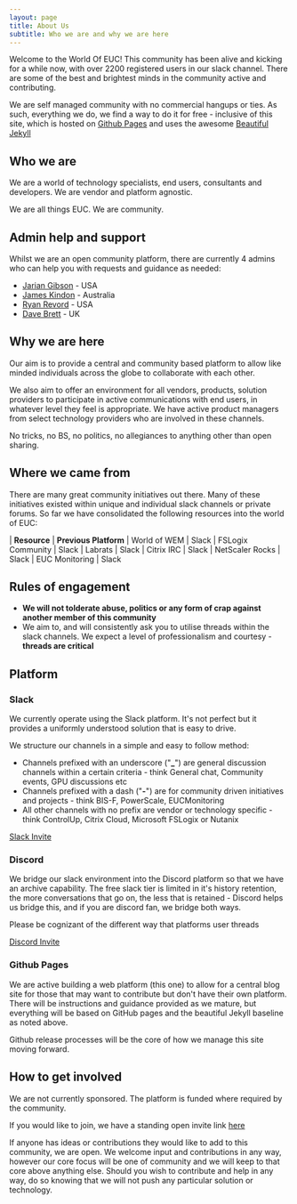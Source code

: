 ```yaml
---
layout: page
title: About Us
subtitle: Who we are and why we are here
---
```


Welcome to the World Of EUC! This community has been alive and kicking for a while now, with over 2200 registered users in our slack channel. There are some of the best and brightest minds in the community active and contributing.

We are self managed community with no commercial hangups or ties. As such, everything we do, we find a way to do it for free - inclusive of this site, which is hosted on [Github Pages](https://pages.github.com/) and uses the awesome [Beautiful Jekyll](https://beautifuljekyll.com/)

## Who we are

We are a world of technology specialists, end users, consultants and developers. We are vendor and platform agnostic.

We are all things EUC. We are community.

## Admin help and support

Whilst we are an open community platform, there are currently 4 admins who can help you with requests and guidance as needed:

*  [Jarian Gibson](https://twitter.com/JarianGibson) - USA
*  [James Kindon](https://twitter.com/james_kindon) - Australia
*  [Ryan Revord](https://twitter.com/rsrevord) - USA
*  [Dave Brett](https://twitter.com/dbretty) - UK

## Why we are here

Our aim is to provide a central and community based platform to allow like minded individuals across the globe to collaborate with each other.

We also aim to offer an environment for all vendors, products, solution providers to participate in active communications with end users, in whatever level they feel is appropriate. We have active product managers from select technology providers who are  involved in these channels.

No tricks, no BS, no politics, no allegiances to anything other than open sharing.

## Where we came from

There are many great community initiatives out there. Many of these initiatives existed within unique and individual slack channels or private forums. So far we have consolidated the following resources into the world of EUC:

| **Resource** | **Previous Platform**
| World of WEM | Slack
| FSLogix Community | Slack
| Labrats | Slack
| Citrix IRC | Slack
| NetScaler Rocks | Slack
| EUC Monitoring | Slack

## Rules of engagement

*  **We will not tolderate abuse, politics or any form of crap against another member of this community**
*  We aim to, and will consistently ask you to utilise threads within the slack channels. We expect a level of professionalism and courtesy - **threads are critical**

## Platform

### Slack

We currently operate using the Slack platform. It's not perfect but it provides a uniformly understood solution that is easy to drive.

We structure our channels in a simple and easy to follow method:

*  Channels prefixed with an underscore ("**_**") are general discussion channels within a certain criteria - think General chat, Community events, GPU discussions etc
*  Channels prefixed with a dash ("**-**") are for community driven initiatives and projects - think BIS-F, PowerScale, EUCMonitoring
*  All other channels with no prefix are vendor or technology specific - think ControlUp, Citrix Cloud, Microsoft FSLogix or Nutanix

[Slack Invite](https://t.co/EVrMXepANH)

### Discord

We bridge our slack environment into the Discord platform so that we have an archive capability. The free slack tier is limited in it's history retention, the more conversations that go on, the less that is retained - Discord helps us bridge this, and if you are discord fan, we bridge both ways.

Please be cognizant of the different way that platforms user threads

[Discord Invite](https://discord.com/invite/5fGMuK7)

### Github Pages

We are active building a web platform (this one) to allow for a central blog site for those that may want to contribute but don't have their own platform. There will be instructions and guidance provided as we mature, but everything will be based on GitHub pages and the beautiful Jekyll baseline as noted above.

Github release processes will be the core of how we manage this site moving forward.

## How to get involved

We are not currently sponsored. The platform is funded where required by the community.

If you would like to join, we have a standing open invite link [here](https://t.co/EVrMXepANH)

If anyone has ideas or contributions they would like to add to this community, we are open. We welcome input and contributions in any way, however our core focus will be one of community and we will keep to that core above anything else. Should you wish to contribute and help in any way, do so knowing that we will not push any particular solution or technology.
